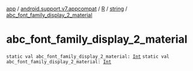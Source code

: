 [app](../../../index.md) / [android.support.v7.appcompat](../../index.md) / [R](../index.md) / [string](index.md) / [abc_font_family_display_2_material](./abc_font_family_display_2_material.md)

# abc_font_family_display_2_material

`static val abc_font_family_display_2_material: `[`Int`](https://kotlinlang.org/api/latest/jvm/stdlib/kotlin/-int/index.html)
`static val abc_font_family_display_2_material: `[`Int`](https://kotlinlang.org/api/latest/jvm/stdlib/kotlin/-int/index.html)